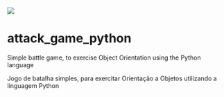 <img src="https://img.shields.io/badge/Python-FFD43B?style=for-the-badge&logo=python&logoColor=darkgreen" />

# attack_game_python
Simple battle game, to exercise Object Orientation using the Python language

Jogo de batalha simples, para exercitar Orientação a Objetos utilizando a linguagem Python
